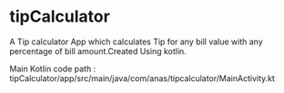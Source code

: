 # tipCalculator
A Tip calculator App which calculates Tip for any bill value with any percentage of bill amount.Created Using kotlin.

Main Kotlin code path : tipCalculator/app/src/main/java/com/anas/tipcalculator/MainActivity.kt
